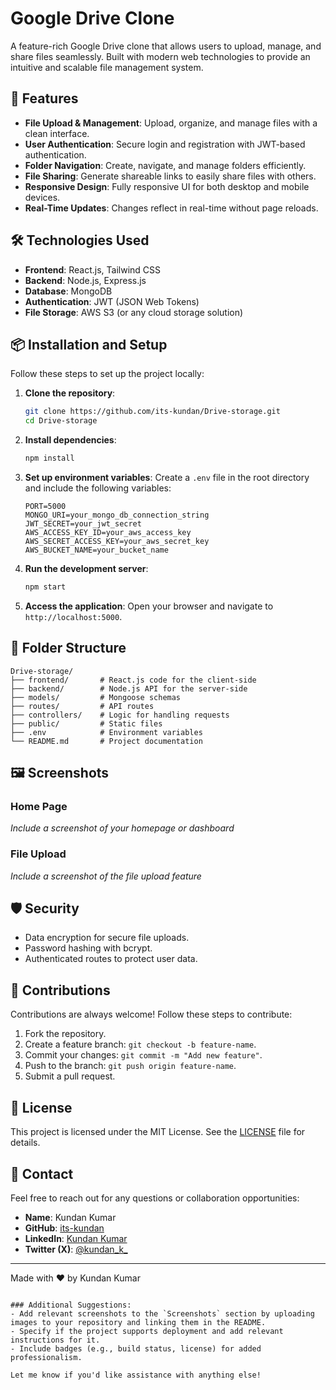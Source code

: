 # Google Drive Clone

A feature-rich Google Drive clone that allows users to upload, manage, and share files seamlessly. Built with modern web technologies to provide an intuitive and scalable file management system.

## 🚀 Features

- **File Upload & Management**: Upload, organize, and manage files with a clean interface.
- **User Authentication**: Secure login and registration with JWT-based authentication.
- **Folder Navigation**: Create, navigate, and manage folders efficiently.
- **File Sharing**: Generate shareable links to easily share files with others.
- **Responsive Design**: Fully responsive UI for both desktop and mobile devices.
- **Real-Time Updates**: Changes reflect in real-time without page reloads.

## 🛠️ Technologies Used

- **Frontend**: React.js, Tailwind CSS
- **Backend**: Node.js, Express.js
- **Database**: MongoDB
- **Authentication**: JWT (JSON Web Tokens)
- **File Storage**: AWS S3 (or any cloud storage solution)

## 📦 Installation and Setup

Follow these steps to set up the project locally:

1. **Clone the repository**:
   ```bash
   git clone https://github.com/its-kundan/Drive-storage.git
   cd Drive-storage
   ```

2. **Install dependencies**:
   ```bash
   npm install
   ```

3. **Set up environment variables**:
   Create a `.env` file in the root directory and include the following variables:
   ```env
   PORT=5000
   MONGO_URI=your_mongo_db_connection_string
   JWT_SECRET=your_jwt_secret
   AWS_ACCESS_KEY_ID=your_aws_access_key
   AWS_SECRET_ACCESS_KEY=your_aws_secret_key
   AWS_BUCKET_NAME=your_bucket_name
   ```

4. **Run the development server**:
   ```bash
   npm start
   ```

5. **Access the application**:
   Open your browser and navigate to `http://localhost:5000`.

## 📂 Folder Structure

```
Drive-storage/
├── frontend/       # React.js code for the client-side
├── backend/        # Node.js API for the server-side
├── models/         # Mongoose schemas
├── routes/         # API routes
├── controllers/    # Logic for handling requests
├── public/         # Static files
├── .env            # Environment variables
└── README.md       # Project documentation
```

## 🖼️ Screenshots

### Home Page
*Include a screenshot of your homepage or dashboard*

### File Upload
*Include a screenshot of the file upload feature*

## 🛡️ Security

- Data encryption for secure file uploads.
- Password hashing with bcrypt.
- Authenticated routes to protect user data.

## 🤝 Contributions

Contributions are always welcome! Follow these steps to contribute:

1. Fork the repository.
2. Create a feature branch: `git checkout -b feature-name`.
3. Commit your changes: `git commit -m "Add new feature"`.
4. Push to the branch: `git push origin feature-name`.
5. Submit a pull request.

## 📄 License

This project is licensed under the MIT License. See the [LICENSE](LICENSE) file for details.

## 📝 Contact

Feel free to reach out for any questions or collaboration opportunities:

- **Name**: Kundan Kumar  
- **GitHub**: [its-kundan](https://github.com/its-kundan)  
- **LinkedIn**: [Kundan Kumar](https://www.linkedin.com/in/its-kundan/)  
- **Twitter (X)**: [@kundan_k_](https://x.com/kundan_k_)

---

Made with ❤️ by Kundan Kumar
```

### Additional Suggestions:
- Add relevant screenshots to the `Screenshots` section by uploading images to your repository and linking them in the README.  
- Specify if the project supports deployment and add relevant instructions for it.  
- Include badges (e.g., build status, license) for added professionalism.

Let me know if you'd like assistance with anything else!